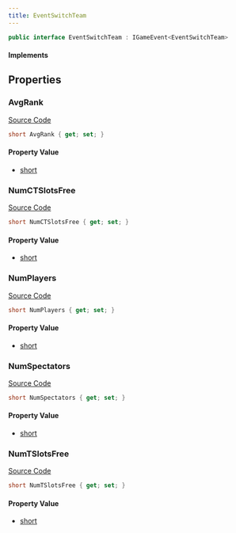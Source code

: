```yaml
---
title: EventSwitchTeam
---
```


```csharp
public interface EventSwitchTeam : IGameEvent<EventSwitchTeam>
```

#### Implements

## Properties

### AvgRank

[Source Code](https://github.com/swiftly-solution/swiftlys2/blob/main/managed/src/SwiftlyS2.Generated/GameEvents/Interfaces/EventSwitchTeam.cs#L37)

```csharp
short AvgRank { get; set; }
```

#### Property Value

- [short](https://learn.microsoft.com/dotnet/api/system.int16)

### NumCTSlotsFree

[Source Code](https://github.com/swiftly-solution/swiftlys2/blob/main/managed/src/SwiftlyS2.Generated/GameEvents/Interfaces/EventSwitchTeam.cs#L47)

```csharp
short NumCTSlotsFree { get; set; }
```

#### Property Value

- [short](https://learn.microsoft.com/dotnet/api/system.int16)

### NumPlayers

[Source Code](https://github.com/swiftly-solution/swiftlys2/blob/main/managed/src/SwiftlyS2.Generated/GameEvents/Interfaces/EventSwitchTeam.cs#L23)

```csharp
short NumPlayers { get; set; }
```

#### Property Value

- [short](https://learn.microsoft.com/dotnet/api/system.int16)

### NumSpectators

[Source Code](https://github.com/swiftly-solution/swiftlys2/blob/main/managed/src/SwiftlyS2.Generated/GameEvents/Interfaces/EventSwitchTeam.cs#L30)

```csharp
short NumSpectators { get; set; }
```

#### Property Value

- [short](https://learn.microsoft.com/dotnet/api/system.int16)

### NumTSlotsFree

[Source Code](https://github.com/swiftly-solution/swiftlys2/blob/main/managed/src/SwiftlyS2.Generated/GameEvents/Interfaces/EventSwitchTeam.cs#L42)

```csharp
short NumTSlotsFree { get; set; }
```

#### Property Value

- [short](https://learn.microsoft.com/dotnet/api/system.int16)


